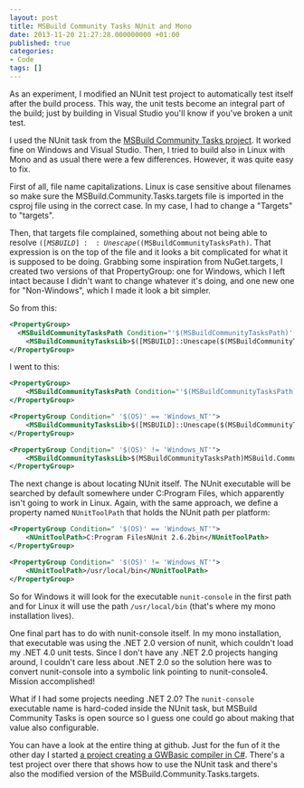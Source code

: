 ```yaml
---
layout: post
title: MSBuild Community Tasks NUnit and Mono
date: 2013-11-20 21:27:28.000000000 +01:00
published: true
categories:
- Code
tags: []
---
```


As an experiment, I modified an NUnit test project to automatically test itself after the build process. This way, the unit tests become an integral part of the build; just by building in Visual Studio you'll know if you've broken a unit test.

I used the NUnit task from the <a href="https://github.com/loresoft/msbuildtasks">MSBuild Community Tasks project</a>. It worked fine on Windows and Visual Studio. Then, I tried to build also in Linux with Mono and as usual there were a few differences. However, it was quite easy to fix.

First of all, file name capitalizations. Linux is case sensitive about filenames so make sure the MSBuild.Community.Tasks.targets file is imported in the csproj file using in the correct case. In my case, I had to change a "Targets" to "targets".

Then, that targets file complained, something about not being able to resolve <code>$([MSBUILD]::Unescape($(MSBuildCommunityTasksPath)</code>. That expression is on the top of the file and it looks a bit complicated for what it is supposed to be doing. Grabbing some inspiration from NuGet.targets, I created two versions of that PropertyGroup: one for Windows, which I left intact because I didn't want to change whatever it's doing, and one new one for "Non-Windows", which I made it look a bit simpler.

So from this:

```xml
<PropertyGroup>
  <MSBuildCommunityTasksPath Condition="'$(MSBuildCommunityTasksPath)' == ''">$(MSBuildExtensionsPath)MSBuildCommunityTasks</MSBuildCommunityTasksPath>
    <MSBuildCommunityTasksLib>$([MSBUILD]::Unescape($(MSBuildCommunityTasksPath)MSBuild.Community.Tasks.dll))</MSBuildCommunityTasksLib>
</PropertyGroup>
```

I went to this:

```xml
<PropertyGroup>
    <MSBuildCommunityTasksPath Condition="'$(MSBuildCommunityTasksPath)' == ''">$(MSBuildExtensionsPath)MSBuildCommunityTasks</MSBuildCommunityTasksPath>
</PropertyGroup>

<PropertyGroup Condition=" '$(OS)' == 'Windows_NT'">
    <MSBuildCommunityTasksLib>$([MSBUILD]::Unescape($(MSBuildCommunityTasksPath)MSBuild.Community.Tasks.dll))</MSBuildCommunityTasksLib>
</PropertyGroup>

<PropertyGroup Condition=" '$(OS)' != 'Windows_NT'">
    <MSBuildCommunityTasksLib>$(MSBuildCommunityTasksPath)MSBuild.Community.Tasks.dll</MSBuildCommunityTasksLib>
</PropertyGroup>
```

The next change is about locating NUnit itself. The NUnit executable will be searched by default somewhere under C:Program Files, which apparently isn't going to work in Linux. Again, with the same approach, we define a property named <code>NUnitToolPath</code> that holds the NUnit path per platform:

```xml
<PropertyGroup Condition=" '$(OS)' == 'Windows_NT'">
    <NUnitToolPath>C:Program FilesNUnit 2.6.2bin</NUnitToolPath>
</PropertyGroup>

<PropertyGroup Condition=" '$(OS)' != 'Windows_NT'">
    <NUnitToolPath>/usr/local/bin</NUnitToolPath>
</PropertyGroup>
```

So for Windows it will look for the executable <code>nunit-console</code> in the first path and for Linux it will use the path <code>/usr/local/bin</code> (that's where my mono installation lives).

One final part has to do with nunit-console itself. In my mono installation, that executable was using the .NET 2.0 version of nunit, which couldn't load my .NET 4.0 unit tests. Since I don't have any .NET 2.0 projects hanging around, I couldn't care less about .NET 2.0 so the solution here was to convert nunit-console into a symbolic link pointing to nunit-console4. Mission accomplished!

What if I had some projects needing .NET 2.0? The <code>nunit-console</code> executable name is hard-coded inside the NUnit task, but MSBuild Community Tasks is open source so I guess one could go about making that value also configurable.

You can have a look at the entire thing at github. Just for the fun of it the other day I started <a href="https://github.com/ngeor/compilers">a project creating a GWBasic compiler in C#</a>. There's a test project over there that shows how to use the NUnit task and there's also the modified version of the MSBuild.Community.Tasks.targets.
